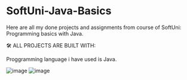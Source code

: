
# SoftUni-Java-Basics
Here are all my done projects and assignments from course of SoftUni: Programming basics with Java.



🛠️ ALL PROJECTS ARE BUILT WITH:

Proggramming language i have used is Java.

![image](https://user-images.githubusercontent.com/117378467/203246326-9c6d477c-ab80-4a4d-bcf6-803deba416df.png)  ![image](https://user-images.githubusercontent.com/117378467/203246863-a4b8f58b-cdf4-4377-a41e-13b275fc8217.png)






